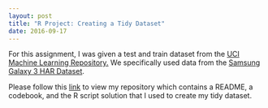 ```yaml
---
layout: post
title: "R Project: Creating a Tidy Dataset"
date: 2016-09-17
---
```


For this assignment, I was given a test and train dataset from the [UCI Machine Learning Repository.](http://archive.ics.uci.edu/ml/)
We specifically used data from the [Samsung Galaxy 3 HAR Dataset](https://archive.ics.uci.edu/ml/datasets/Human+Activity+Recognition+Using+Smartphones).

Please follow this [link](https://github.com/kairstenfay/dataScienceCoursera/tree/master/JHCourse3Week4)
to view my repository which contains a README, a codebook, and the R script solution that I used to 
create my tidy dataset.


